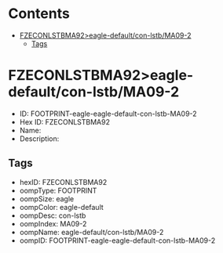 



Contents
========

* [FZECONLSTBMA92>eagle-default/con-lstb/MA09-2](#fzeconlstbma92eagle-defaultcon-lstbma09-2)
	* [Tags](#tags)

# FZECONLSTBMA92>eagle-default/con-lstb/MA09-2

- ID: FOOTPRINT-eagle-eagle-default-con-lstb-MA09-2
- Hex ID: FZECONLSTBMA92
- Name: 
- Description: 

## Tags

- hexID: FZECONLSTBMA92
- oompType: FOOTPRINT
- oompSize: eagle
- oompColor: eagle-default
- oompDesc: con-lstb
- oompIndex: MA09-2
- oompName: eagle-default/con-lstb/MA09-2
- oompID: FOOTPRINT-eagle-eagle-default-con-lstb-MA09-2
